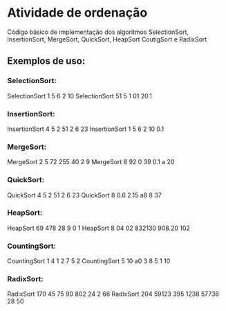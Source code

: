 # Atividade de ordenação
Código básico de implementação dos algoritmos SelectionSort, InsertionSort, MergeSort, QuickSort, HeapSort CoutigSort e RadixSort
## Exemplos de uso:
### SelectionSort:
SelectionSort 1 5 6 2 10
SelectionSort 51 5 1 01 20.1
### InsertionSort:
InsertionSort 4 5 2 51 2 6 23
InsertionSort 1 5 6 2 10 0.1
### MergeSort:
MergeSort 2 5 72 255 40 2 9
MergeSort 8 92 0 39 0.1 a 20
### QuickSort:
QuickSort 4 5 2 51 2 6 23
QuickSort 8 0.6 2.15 a8 8 37
### HeapSort:
HeapSort 69 478 28 9 0 1
HeapSort 8 04 02 832130 908.20 102
### CountingSort:
CountingSort 1 4 1 2 7 5 2
CountingSort 5 10 a0 3 8 5 1 10
### RadixSort:
RadixSort 170 45 75 90 802 24 2 66
RadixSort 204 59123 395 1238 57738 28 50